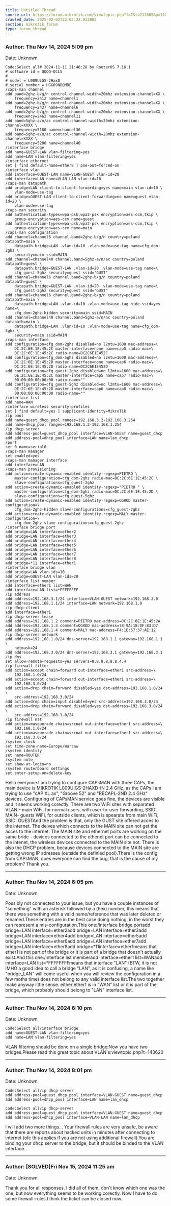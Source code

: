 ```yaml
---
title: Untitled Thread
source_url: https://forum.mikrotik.com/viewtopic.php?f=7&t=212605&p=1109451#p1109451
crawled_date: 2025-02-02T22:03:22.932802
section: mikrotik_forum
type: forum_thread
---
```


### Author: Thu Nov 14, 2024 5:09 pm
Date: Unknown

```
Code:Select all# 2024-11-11 21:46:28 by RouterOS 7.16.1
# software id = QQQQ-QCL5
#
# model = L009UiGS-2HaxD
# serial number = HGG09NDQMDE
/caps-man channel
add band=2ghz-b/g/n control-channel-width=20mhz extension-channel=XX \
    frequency=2412 name=channel1
add band=2ghz-b/g/n control-channel-width=20mhz extension-channel=XX \
    frequency=2437 name=channel6
add band=2ghz-b/g/n control-channel-width=20mhz extension-channel=XX \
    frequency=2462 name=channel11
add band=5ghz-a/n/ac control-channel-width=20mhz extension-channel=XXXX \
    frequency=5180 name=channel36
add band=5ghz-a/n/ac control-channel-width=20mhz extension-channel=XXXX \
    frequency=5200 name=channel40
/interface bridge
add name=GUEST-LAN vlan-filtering=yes
add name=LAN vlan-filtering=yes
/interface ethernet
set [ find default-name=ether8 ] poe-out=forced-on
/interface vlan
add interface=GUEST-LAN name=VLAN-GUEST vlan-id=20
add interface=LAN name=VLAN-LAN vlan-id=10
/caps-man datapath
add bridge=LAN client-to-client-forwarding=yes name=main vlan-id=10 \
    vlan-mode=use-tag
add bridge=GUEST-LAN client-to-client-forwarding=no name=guest vlan-id=20 \
    vlan-mode=use-tag
/caps-man security
add authentication-types=wpa-psk,wpa2-psk encryption=aes-ccm,tkip \
    group-encryption=aes-ccm name=guest
add authentication-types=wpa-psk,wpa2-psk encryption=aes-ccm,tkip \
    group-encryption=aes-ccm name=main
/caps-man configuration
add channel=channel6 channel.band=2ghz-b/g/n country=poland datapath=main \
    datapath.bridge=LAN .vlan-id=10 .vlan-mode=use-tag name=cfg_dom-2ghz \
    security=main ssid=MAIN
add channel=channel40 channel.band=5ghz-a/n/ac country=poland datapath=guest \
    datapath.bridge=GUEST-LAN .vlan-id=20 .vlan-mode=use-tag name=\
    cfg_guest-5ghz security=guest ssid="GUST"
add channel=channel6 channel.band=2ghz-b/g/n country=poland datapath=guest \
    datapath.bridge=GUEST-LAN .vlan-id=20 .vlan-mode=use-tag name=\
    cfg_guest-2ghz security=guest ssid="GUST"
add channel=channel6 channel.band=2ghz-b/g/n country=poland datapath=main \
    datapath.bridge=LAN .vlan-id=10 .vlan-mode=use-tag hide-ssid=yes name=\
    cfg_dom-2ghz-hidden security=main ssid=MAIN
add channel=channel40 channel.band=5ghz-a/n/ac country=poland datapath=main \
    datapath.bridge=LAN .vlan-id=10 .vlan-mode=use-tag name=cfg_dom-5ghz \
    security=main ssid=MAIN
/caps-man interface
add configuration=cfg_dom-2ghz disabled=no l2mtu=1600 mac-address=\
    DC:2C:6E:1E:45:2C master-interface=none name=cap5 radio-mac=\
    DC:2C:6E:1E:45:2C radio-name=DC2C6E1E452C
add configuration=cfg_dom-5ghz disabled=no l2mtu=1600 mac-address=\
    DC:2C:6E:1E:45:2D master-interface=none name=cap6 radio-mac=\
    DC:2C:6E:1E:45:2D radio-name=DC2C6E1E452D
add configuration=cfg_guest-2ghz disabled=no l2mtu=1600 mac-address=\
    DE:2C:6E:1E:45:2C master-interface=cap5 name=cap7 radio-mac=\
    00:00:00:00:00:00 radio-name=""
add configuration=cfg_guest-5ghz disabled=no l2mtu=1600 mac-address=\
    DE:2C:6E:1E:45:2D master-interface=cap6 name=cap8 radio-mac=\
    00:00:00:00:00:00 radio-name=""
/interface list
add name=WAN
/interface wireless security-profiles
set [ find default=yes ] supplicant-identity=MikroTik
/ip pool
add name=guest_dhcp_pool ranges=192.168.3.2-192.168.3.254
add name=dhcp_pool ranges=192.168.1.2-192.168.1.254
/ip dhcp-server
add address-pool=guest_dhcp_pool interface=VLAN-GUEST name=guest_dhcp
add address-pool=dhcp_pool interface=LAN name=lan_dhcp
/port
set 0 name=serial0
/caps-man manager
set enabled=yes
/caps-man manager interface
add interface=LAN
/caps-man provisioning
add action=create-dynamic-enabled identity-regexp=PIETRO \
    master-configuration=cfg_dom-2ghz radio-mac=DC:2C:6E:1E:45:2C \
    slave-configurations=cfg_guest-2ghz
add action=create-dynamic-enabled identity-regexp="PIETRO " \
    master-configuration=cfg_dom-5ghz radio-mac=DC:2C:6E:1E:45:2D \
    slave-configurations=cfg_guest-5ghz
add action=create-dynamic-enabled identity-regexp=OGROD master-configuration=\
    cfg_dom-2ghz-hidden slave-configurations=cfg_guest-2ghz
add action=create-dynamic-enabled identity-regexp=MALY master-configuration=\
    cfg_dom-2ghz slave-configurations=cfg_guest-2ghz
/interface bridge port
add bridge=LAN interface=ether2
add bridge=LAN interface=ether3
add bridge=LAN interface=ether4
add bridge=LAN interface=ether5
add bridge=LAN interface=ether6
add bridge=LAN interface=ether7
add bridge=LAN interface=ether8
add bridge=*11 interface=ether1
/interface bridge vlan
add bridge=LAN vlan-ids=10
add bridge=GUEST-LAN vlan-ids=20
/interface list member
add interface=ether1 list=WAN
add interface=LAN list=*FFFFFFFF
/ip address
add address=192.168.3.1/24 interface=VLAN-GUEST network=192.168.3.0
add address=192.168.1.1/24 interface=LAN network=192.168.1.0
/ip dhcp-client
add interface=ether1
/ip dhcp-server lease
add address=192.168.1.2 comment=PIETRO mac-address=DC:2C:6E:1E:45:2A
add address=192.168.1.3 comment=OGROD mac-address=78:9A:18:DF:83:D7
add address=192.168.1.4 comment=MALY mac-address=F4:1E:57:37:AE:12
/ip dhcp-server network
add address=192.168.1.0/24 dns-server=192.168.1.1 gateway=192.168.1.1 \
    netmask=24
add address=192.168.3.0/24 dns-server=192.168.3.1 gateway=192.168.3.1
/ip dns
set allow-remote-requests=yes servers=8.8.8.8,8.8.4.4
/ip firewall filter
add action=accept chain=forward out-interface=ether1 src-address=\
    192.168.1.0/24
add action=accept chain=forward out-interface=ether1 src-address=\
    192.168.3.0/24
add action=drop chain=forward disabled=yes dst-address=192.168.1.0/24 \
    src-address=192.168.3.0/24
add action=drop chain=input disabled=yes src-address=192.168.3.0/24
add action=drop chain=forward disabled=yes dst-address=192.168.3.0/24 \
    src-address=192.168.1.0/24
/ip firewall nat
add action=masquerade chain=srcnat out-interface=ether1 src-address=\
    192.168.1.0/24
add action=masquerade chain=srcnat out-interface=ether1 src-address=\
    192.168.3.0/24
/system clock
set time-zone-name=Europe/Warsaw
/system identity
set name=ROUTER
/system note
set show-at-login=no
/system routerboard settings
set enter-setup-on=delete-key
```

Hello everyone.I am trying to configure CAPsMAN with three CAPs, the main device is MIKROTIK L009UIGS-2HAXD-IN 2.4 GHz, as the CAPs I am trying to use "cAP XL ax", "Groove 52" and "RBCAPL-2ND 2.4 GHz" devices. Configuring of CAPsMAN service goes fine, the devices are visible and it seems working corectly. There are two WiFi sites with separated VLAN:- main WiFi, for normal users, with user-to-user forwarding, SSID: MAIN- guests WiFi, for outside clients, which is spearate from main WiFi, SSID: GUESTAnd the problem is that, only the GUST site offered acces to the internet. The deives which connects to the MAIN site can not get the acces to the internet. The MAIN site and ethernet ports are working on the same bride - devices connected to the ethenet port can be connected to the intenet, the wireless devices connected to the MAIN site not. There is also the DHCP problem, because devices connected to the MAIN site are getting wrong IP adresses (outside the definied pool).There is the config from CAPsMAN, does everyone can find the bug, that is the cause of my problem? Thank you.


---
### Author: Thu Nov 14, 2024 6:05 pm
Date: Unknown

Possibly not connected to your issue, but you have a couple instances of "something" with an asterisk followed by a (hex) number, this means that there was something with a valid name/reference that was later deleted or renamed.These entries are in the best case doing nothing, in the worst they can represent a mis-configuration.This one:/interface bridge portadd bridge=LAN interface=ether2add bridge=LAN interface=ether3add bridge=LAN interface=ether4add bridge=LAN interface=ether5add bridge=LAN interface=ether6add bridge=LAN interface=ether7add bridge=LAN interface=ether8add bridge=*11interface=ether1means that ether1 is not part of the bridge or it is part of a bridge that doesn't actually exist.And this one:/interface list memberadd interface=ether1 list=WANadd interface=LAN list=*FFFFFFFFmeans that interface "LAN" (BTW, it is not IMHO a good idea to call a bridge "LAN", as it is confusing, a name like "bridge_LAN" will come useful when you will review the configuration in a few moths time) does not belong to any valid interface list.The two together make anyway little sense. either ether1 is in  "WAN" list or it is part of the bridge, which probably should belong to "LAN" interface list.


---
### Author: Thu Nov 14, 2024 6:10 pm
Date: Unknown

```
Code:Select all/interface bridge
add name=GUEST-LAN vlan-filtering=yes
add name=LAN vlan-filtering=yes
```

VLAN filtering should be done on a single bridge:Now you have two bridges.Please read this great topic about VLAN's:viewtopic.php?t=143620


---
### Author: Thu Nov 14, 2024 8:01 pm
Date: Unknown

```
Code:Select all/ip dhcp-server 
add address-pool=guest_dhcp_pool interface=VLAN-GUEST name=guest_dhcp
add address-pool=dhcp_pool interface=LAN name=lan_dhcp
```

```
Code:Select all/ip dhcp-server 
add address-pool=guest_dhcp_pool interface=VLAN-GUEST name=guest_dhcp
add address-pool=dhcp_pool interface=VLAN-LAN name=lan_dhcp
```

I will add two more things... Your firewall rules are very unsafe, be aware that there are reports about hacked units in minutes after connecting to internet (ofc this applies if you are not using additional firewall).You are binding your dhcp server to the bridge, but it should be binded to the VLAN interface.


---
### Author: [SOLVED]Fri Nov 15, 2024 11:25 am
Date: Unknown

Thank you for all responses. I did all of them, don't know which one was the one, but now everything seems to be working corectly. Now I have to do some firewall-rules.I think the ticket can be closed now.

